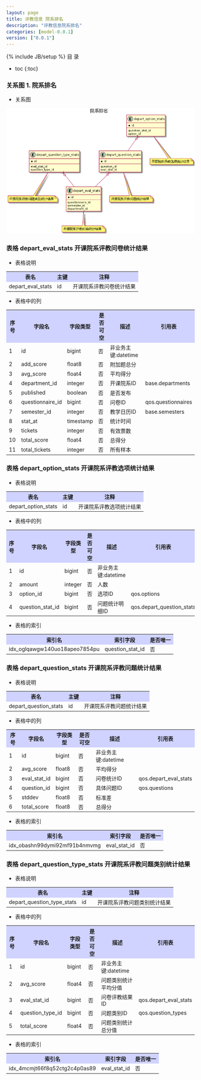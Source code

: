 ```yaml
---
layout: page
title: 评教信息 院系排名
description: "评教信息院系排名"
categories: [model-0.0.1]
version: ["0.0.1"]
---
```

{% include JB/setup %}
 目  录

* toc
{:toc}


### 关系图 1. 院系排名
  * 关系图

![院系排名](images/depart_results.png)



### 表格 depart_eval_stats 开课院系评教问卷统计结果

  * 表格说明

<table class="table table-bordered table-striped table-condensed">
<tr><th style="background-color:#D0D3FF">表名</th><th style="background-color:#D0D3FF">主键</th><th style="background-color:#D0D3FF">注释</th>  </tr>
<tr><td>depart_eval_stats</td><td>id</td><td>开课院系评教问卷统计结果</td>  </tr>
</table>

  * 表格中的列

<table class="table table-bordered table-striped table-condensed">
<tr><th style="background-color:#D0D3FF" class="text-center">序号</th><th style="background-color:#D0D3FF">字段名</th><th style="background-color:#D0D3FF">字段类型</th><th style="background-color:#D0D3FF" class="text-center">是否可空</th><th style="background-color:#D0D3FF">描述</th><th style="background-color:#D0D3FF">引用表</th>  </tr>
<tr><td class="text-center">1</td><td>id</td><td>bigint</td><td class="text-center">否</td><td>非业务主键:datetime</td><td></td>  </tr>
<tr><td class="text-center">2</td><td>add_score</td><td>float8</td><td class="text-center">否</td><td>附加题总分</td><td></td>  </tr>
<tr><td class="text-center">3</td><td>avg_score</td><td>float4</td><td class="text-center">否</td><td>平均得分</td><td></td>  </tr>
<tr><td class="text-center">4</td><td>department_id</td><td>integer</td><td class="text-center">否</td><td>开课院系ID</td><td>base.departments</td>  </tr>
<tr><td class="text-center">5</td><td>published</td><td>boolean</td><td class="text-center">否</td><td>是否发布</td><td></td>  </tr>
<tr><td class="text-center">6</td><td>questionnaire_id</td><td>bigint</td><td class="text-center">否</td><td>问卷ID</td><td>qos.questionnaires</td>  </tr>
<tr><td class="text-center">7</td><td>semester_id</td><td>integer</td><td class="text-center">否</td><td>教学日历ID</td><td>base.semesters</td>  </tr>
<tr><td class="text-center">8</td><td>stat_at</td><td>timestamp</td><td class="text-center">否</td><td>统计时间</td><td></td>  </tr>
<tr><td class="text-center">9</td><td>tickets</td><td>integer</td><td class="text-center">否</td><td>有效票数</td><td></td>  </tr>
<tr><td class="text-center">10</td><td>total_score</td><td>float4</td><td class="text-center">否</td><td>总得分</td><td></td>  </tr>
<tr><td class="text-center">11</td><td>total_tickets</td><td>integer</td><td class="text-center">否</td><td>所有样本</td><td></td>  </tr>
</table>



### 表格 depart_option_stats 开课院系评教选项统计结果

  * 表格说明

<table class="table table-bordered table-striped table-condensed">
<tr><th style="background-color:#D0D3FF">表名</th><th style="background-color:#D0D3FF">主键</th><th style="background-color:#D0D3FF">注释</th>  </tr>
<tr><td>depart_option_stats</td><td>id</td><td>开课院系评教选项统计结果</td>  </tr>
</table>

  * 表格中的列

<table class="table table-bordered table-striped table-condensed">
<tr><th style="background-color:#D0D3FF" class="text-center">序号</th><th style="background-color:#D0D3FF">字段名</th><th style="background-color:#D0D3FF">字段类型</th><th style="background-color:#D0D3FF" class="text-center">是否可空</th><th style="background-color:#D0D3FF">描述</th><th style="background-color:#D0D3FF">引用表</th>  </tr>
<tr><td class="text-center">1</td><td>id</td><td>bigint</td><td class="text-center">否</td><td>非业务主键:datetime</td><td></td>  </tr>
<tr><td class="text-center">2</td><td>amount</td><td>integer</td><td class="text-center">否</td><td>人数</td><td></td>  </tr>
<tr><td class="text-center">3</td><td>option_id</td><td>bigint</td><td class="text-center">否</td><td>选项ID</td><td>qos.options</td>  </tr>
<tr><td class="text-center">4</td><td>question_stat_id</td><td>bigint</td><td class="text-center">否</td><td>问题统计明细ID</td><td>qos.depart_question_stats</td>  </tr>
</table>


  * 表格的索引

<table class="table table-bordered table-striped table-condensed">
  <tr>
<th style="background-color:#D0D3FF">索引名</th><th style="background-color:#D0D3FF">索引字段</th><th style="background-color:#D0D3FF">是否唯一</th>  </tr>
<tr><td>idx_oglqawgw140uo18apeo7854pu</td><td>question_stat_id</td><td>否</td>  </tr>
</table>

### 表格 depart_question_stats 开课院系评教问题统计结果

  * 表格说明

<table class="table table-bordered table-striped table-condensed">
<tr><th style="background-color:#D0D3FF">表名</th><th style="background-color:#D0D3FF">主键</th><th style="background-color:#D0D3FF">注释</th>  </tr>
<tr><td>depart_question_stats</td><td>id</td><td>开课院系评教问题统计结果</td>  </tr>
</table>

  * 表格中的列

<table class="table table-bordered table-striped table-condensed">
<tr><th style="background-color:#D0D3FF" class="text-center">序号</th><th style="background-color:#D0D3FF">字段名</th><th style="background-color:#D0D3FF">字段类型</th><th style="background-color:#D0D3FF" class="text-center">是否可空</th><th style="background-color:#D0D3FF">描述</th><th style="background-color:#D0D3FF">引用表</th>  </tr>
<tr><td class="text-center">1</td><td>id</td><td>bigint</td><td class="text-center">否</td><td>非业务主键:datetime</td><td></td>  </tr>
<tr><td class="text-center">2</td><td>avg_score</td><td>float8</td><td class="text-center">否</td><td>平均得分</td><td></td>  </tr>
<tr><td class="text-center">3</td><td>eval_stat_id</td><td>bigint</td><td class="text-center">否</td><td>问卷统计ID</td><td>qos.depart_eval_stats</td>  </tr>
<tr><td class="text-center">4</td><td>question_id</td><td>bigint</td><td class="text-center">否</td><td>具体问题ID</td><td>qos.questions</td>  </tr>
<tr><td class="text-center">5</td><td>stddev</td><td>float8</td><td class="text-center">否</td><td>标准差</td><td></td>  </tr>
<tr><td class="text-center">6</td><td>total_score</td><td>float8</td><td class="text-center">否</td><td>总得分</td><td></td>  </tr>
</table>


  * 表格的索引

<table class="table table-bordered table-striped table-condensed">
  <tr>
<th style="background-color:#D0D3FF">索引名</th><th style="background-color:#D0D3FF">索引字段</th><th style="background-color:#D0D3FF">是否唯一</th>  </tr>
<tr><td>idx_obashn99dymi92mf91b4nmvmg</td><td>eval_stat_id</td><td>否</td>  </tr>
</table>

### 表格 depart_question_type_stats 开课院系评教问题类别统计结果

  * 表格说明

<table class="table table-bordered table-striped table-condensed">
<tr><th style="background-color:#D0D3FF">表名</th><th style="background-color:#D0D3FF">主键</th><th style="background-color:#D0D3FF">注释</th>  </tr>
<tr><td>depart_question_type_stats</td><td>id</td><td>开课院系评教问题类别统计结果</td>  </tr>
</table>

  * 表格中的列

<table class="table table-bordered table-striped table-condensed">
<tr><th style="background-color:#D0D3FF" class="text-center">序号</th><th style="background-color:#D0D3FF">字段名</th><th style="background-color:#D0D3FF">字段类型</th><th style="background-color:#D0D3FF" class="text-center">是否可空</th><th style="background-color:#D0D3FF">描述</th><th style="background-color:#D0D3FF">引用表</th>  </tr>
<tr><td class="text-center">1</td><td>id</td><td>bigint</td><td class="text-center">否</td><td>非业务主键:datetime</td><td></td>  </tr>
<tr><td class="text-center">2</td><td>avg_score</td><td>float4</td><td class="text-center">否</td><td>问题类别统计平均分值</td><td></td>  </tr>
<tr><td class="text-center">3</td><td>eval_stat_id</td><td>bigint</td><td class="text-center">否</td><td>问卷评教结果ID</td><td>qos.depart_eval_stats</td>  </tr>
<tr><td class="text-center">4</td><td>question_type_id</td><td>bigint</td><td class="text-center">否</td><td>问题类别ID</td><td>qos.question_types</td>  </tr>
<tr><td class="text-center">5</td><td>total_score</td><td>float4</td><td class="text-center">否</td><td>问题类别统计总分值</td><td></td>  </tr>
</table>


  * 表格的索引

<table class="table table-bordered table-striped table-condensed">
  <tr>
<th style="background-color:#D0D3FF">索引名</th><th style="background-color:#D0D3FF">索引字段</th><th style="background-color:#D0D3FF">是否唯一</th>  </tr>
<tr><td>idx_4mcmjt66f8q52ctg2c4p0as89</td><td>eval_stat_id</td><td>否</td>  </tr>
</table>
